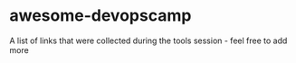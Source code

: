 # awesome-devopscamp
A list of links that were collected during the tools session - feel free to add more
